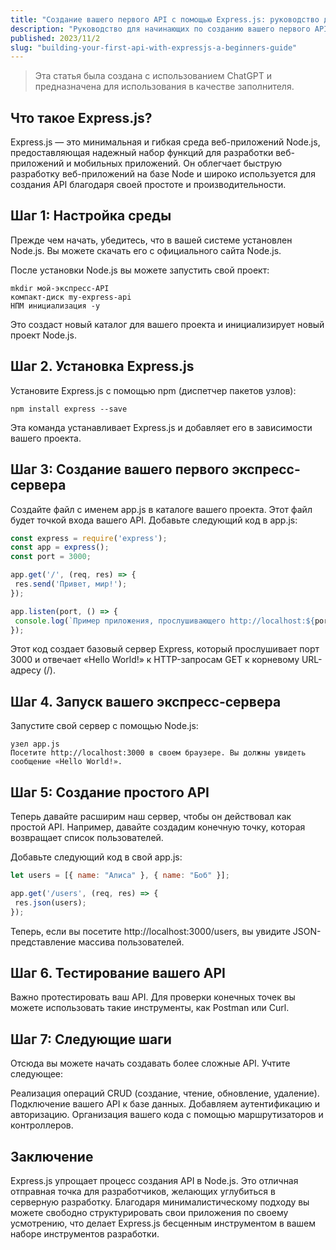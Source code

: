 ```yaml
---
title: "Создание вашего первого API с помощью Express.js: руководство для начинающих"
description: "Руководство для начинающих по созданию вашего первого API с помощью Express.js"
published: 2023/11/2
slug: "building-your-first-api-with-expressjs-a-beginners-guide"
---
```



> Эта статья была создана с использованием ChatGPT и предназначена для использования в качестве заполнителя.

## Что такое Express.js?

Express.js — это минимальная и гибкая среда веб-приложений Node.js, предоставляющая надежный набор функций для разработки веб-приложений и мобильных приложений. Он облегчает быструю разработку веб-приложений на базе Node и широко используется для создания API благодаря своей простоте и производительности.

## Шаг 1: Настройка среды

Прежде чем начать, убедитесь, что в вашей системе установлен Node.js. Вы можете скачать его с официального сайта Node.js.

После установки Node.js вы можете запустить свой проект:

```баш
mkdir мой-экспресс-API
компакт-диск my-express-api
НПМ инициализация -y
```

Это создаст новый каталог для вашего проекта и инициализирует новый проект Node.js.

## Шаг 2. Установка Express.js

Установите Express.js с помощью npm (диспетчер пакетов узлов):

```баш
npm install express --save
```

Эта команда устанавливает Express.js и добавляет его в зависимости вашего проекта.

## Шаг 3: Создание вашего первого экспресс-сервера

Создайте файл с именем app.js в каталоге вашего проекта. Этот файл будет точкой входа вашего API. Добавьте следующий код в app.js:

```js
const express = require('express');
const app = express();
const port = 3000;

app.get('/', (req, res) => {
 res.send('Привет, мир!');
});

app.listen(port, () => {
 console.log(`Пример приложения, прослушивающего http://localhost:${port}`);
});
```

Этот код создает базовый сервер Express, который прослушивает порт 3000 и отвечает «Hello World!» к HTTP-запросам GET к корневому URL-адресу (/).

## Шаг 4. Запуск вашего экспресс-сервера

Запустите свой сервер с помощью Node.js:

```баш
узел app.js
Посетите http://localhost:3000 в своем браузере. Вы должны увидеть сообщение «Hello World!».
```

## Шаг 5: Создание простого API

Теперь давайте расширим наш сервер, чтобы он действовал как простой API. Например, давайте создадим конечную точку, которая возвращает список пользователей.

Добавьте следующий код в свой app.js:

```Javascript
let users = [{ name: "Алиса" }, { name: "Боб" }];

app.get('/users', (req, res) => {
 res.json(users);
});
```

Теперь, если вы посетите http://localhost:3000/users, вы увидите JSON-представление массива пользователей.

## Шаг 6. Тестирование вашего API

Важно протестировать ваш API. Для проверки конечных точек вы можете использовать такие инструменты, как Postman или Curl.

## Шаг 7: Следующие шаги

Отсюда вы можете начать создавать более сложные API. Учтите следующее:

Реализация операций CRUD (создание, чтение, обновление, удаление).
Подключение вашего API к базе данных.
Добавляем аутентификацию и авторизацию.
Организация вашего кода с помощью маршрутизаторов и контроллеров.

## Заключение

Express.js упрощает процесс создания API в Node.js. Это отличная отправная точка для разработчиков, желающих углубиться в серверную разработку. Благодаря минималистическому подходу вы можете свободно структурировать свои приложения по своему усмотрению, что делает Express.js бесценным инструментом в вашем наборе инструментов разработки.
